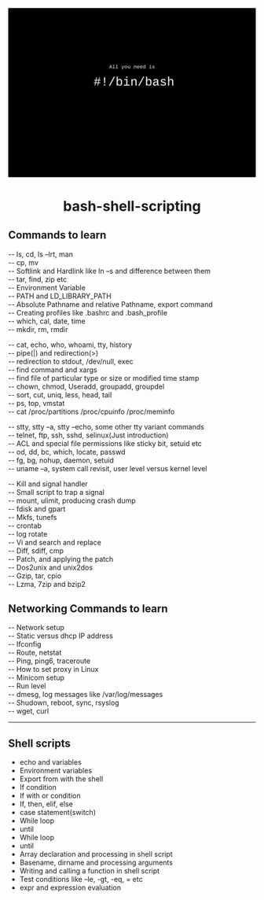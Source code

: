 <center><img src="bash.jpg"></center>

# <center>bash-shell-scripting</center>
## Commands to learn
-- ls, cd, ls –lrt, man<br>
-- cp, mv <br>
-- Softlink and Hardlink like ln –s and difference between them <br>
-- tar, find, zip etc <br>
-- Environment Variable <br>
-- PATH and LD_LIBRARY_PATH<br>
-- Absolute Pathname and relative Pathname, export command <br>
-- Creating profiles like .bashrc and .bash_profile<br>
-- which, cal, date, time<br>
-- mkdir, rm, rmdir<br>

-- cat, echo, who, whoami, tty, history <br>
-- pipe(|) and redirection(>) <br>
-- redirection to stdout, /dev/null, exec <br>
-- find command and xargs <br>
-- find file of particular type or size or modified time stamp <br>
-- chown, chmod, Useradd, groupadd, groupdel <br>
-- sort, cut, uniq, less, head, tail <br>
-- ps, top, vmstat<br>
-- cat /proc/partitions /proc/cpuinfo /proc/meminfo <br>

-- stty, stty –a, stty –echo, some other tty variant commands <br>
-- telnet, ftp, ssh, sshd, selinux(Just introduction) <br>
-- ACL and special file permissions like sticky bit, setuid etc<br>
-- od, dd, bc, which, locate, passwd <br>
-- fg, bg, nohup, daemon, setuid <br>
-- uname –a, system call revisit, user level versus kernel level<br>

-- Kill and signal handler <br>
-- Small script to trap a signal <br>
-- mount, ulimit, producing crash dump <br>
-- fdisk and gpart <br>
-- Mkfs, tunefs <br>
-- crontab <br>
-- log rotate <br>
-- Vi and search and replace <br>
-- Diff, sdiff, cmp <br>
-- Patch, and applying the patch<br>
-- Dos2unix and unix2dos <br>
-- Gzip, tar, cpio <br>
-- Lzma, 7zip and bzip2 <br>

## Networking Commands to learn

-- Network setup <br>
-- Static versus dhcp IP address <br>
-- Ifconfig <br>
-- Route, netstat<br>
-- Ping, ping6, traceroute<br>
-- How to set proxy in Linux<br>
-- Minicom setup<br>
-- Run level<br>
-- dmesg, log messages like /var/log/messages <br>
-- Shudown, reboot, sync, rsyslog <br>
-- wget, curl <br>

-----
## Shell scripts
* echo and variables <br>
* Environment variables
* Export from with the shell
* If condition 
* If with or condition
* If, then, elif, else
* case statement(switch)
* While loop
* until
* While loop
* until
* Array declaration and processing in shell script
* Basename, dirname and processing arguments
* Writing and calling a function in shell script
* Test conditions like –le, -gt, -eq, = etc
* expr and expression evaluation
